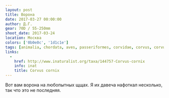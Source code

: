 ```yaml
---
layout: post
title: Ворона
date: 2017-03-27 00:00:00
author: Д.Г.
gear: 70D / 55-250mm
shoot_date: 2017-03-24
location: Москва
colors: ['0b0e0c', '1d1c1e']
tags: [animalia, chordata, aves, passeriformes, corvidae, corvus, corvus cornix]
links:
  -
    href: http://www.inaturalist.org/taxa/144757-Corvus-cornix
    info: inat
    title: Corvus cornix
---
```


Вот вам ворона на любопытных щщах. Я их давеча нафоткал несколько, так что это не последняя.
